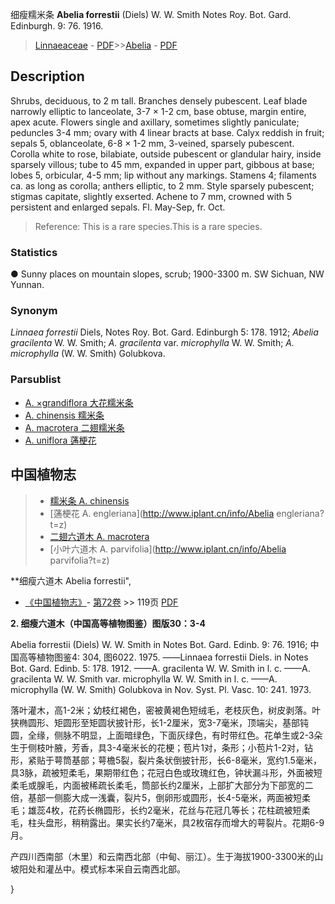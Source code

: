 细瘦糯米条 **Abelia forrestii** (Diels) W. W. Smith Notes Roy. Bot. Gard. Edinburgh. 9: 76. 1916.

> [Linnaeaceae](http://www.iplant.cn/info/Linnaeaceae?t=foc) - [PDF](http://www.iplant.cn/foc/pdf/Linnaeaceae.pdf)>>[Abelia](Abelia-糯米条属.md) - [PDF](http://www.iplant.cn/foc/pdf/Abelia.pdf)

## Description

Shrubs, deciduous, to 2 m tall. Branches densely pubescent. Leaf blade narrowly elliptic to lanceolate, 3-7 × 1-2 cm, base obtuse, margin entire, apex acute. Flowers single and axillary, sometimes slightly paniculate; peduncles 3-4 mm; ovary with 4 linear bracts at base. Calyx reddish in fruit; sepals 5, oblanceolate, 6-8 × 1-2 mm, 3-veined, sparsely pubescent. Corolla white to rose, bilabiate, outside pubescent or glandular hairy, inside sparsely villous; tube to 45 mm, expanded in upper part, gibbous at base; lobes 5, orbicular, 4-5 mm; lip without any markings. Stamens 4; filaments ca. as long as corolla; anthers elliptic, to 2 mm. Style sparsely pubescent; stigmas capitate, slightly exserted. Achene to 7 mm, crowned with 5 persistent and enlarged sepals. Fl. May-Sep, fr. Oct.

> Reference: 
> This is a rare species.This is a rare species.

### Statistics
● Sunny places on mountain slopes, scrub; 1900-3300 m. SW Sichuan, NW Yunnan.

### Synonym
*Linnaea forrestii* Diels, Notes Roy. Bot. Gard. Edinburgh 5: 178. 1912; *Abelia gracilenta* W. W. Smith; *A. gracilenta* var. *microphylla* W. W. Smith; *A. microphylla* (W. W. Smith) Golubkova.

### Parsublist

* [A.  ×grandiflora  大花糯米条](Abelia-×-grandiflora-大花糯米条.md)
* [A.  chinensis  糯米条](Abelia-chinensis-糯米条.md)
* [A.  macrotera  二翅糯米条](Abelia-macrotera-二翅糯米条.md)
* [A.  uniflora  蓪梗花](Abelia-uniflora-蓪梗花.md)

## 中国植物志

> * [糯米条  A.  chinensis](Abelia-chinensis-糯米条.md)
> * [蓪梗花  A.  engleriana](http://www.iplant.cn/info/Abelia engleriana?t=z)
> * [二翅六道木  A.  macrotera](Abelia-macrotera-二翅糯米条.md)
> * [小叶六道木  A.  parvifolia](http://www.iplant.cn/info/Abelia parvifolia?t=z)

**细瘦六道木 Abelia forrestii",

* [《中国植物志》](http://www.iplant.cn/frps)- [第72卷](http://www.iplant.cn/frps/vol/72) >> 119页 [PDF](http://www.iplant.cn/frps/pdf/72/119.PDF)

**2. 细瘦六道木（中国高等植物图鉴）图版30：3-4**

Abelia forrestii (Diels) W. W. Smith in Notes Bot. Gard. Edinb. 9: 76. 1916; 中国高等植物图鉴4: 304, 图6022. 1975. ——Linnaea forrestii Diels. in Notes Bot. Gard. Edinb. 5: 178. 1912. ——A. gracilenta W. W. Smith in l. c. ——A. gracilenta W. W. Smith var. microphylla W. W. Smith in l. c. ——A. microphylla (W. W. Smith) Golubkova in Nov. Syst. Pl. Vasc. 10: 241. 1973.

落叶灌木，高1-2米；幼枝红褐色，密被黄褐色短绒毛，老枝灰色，树皮剥落。叶狭椭圆形、矩圆形至矩圆状披针形，长1-2厘米，宽3-7毫米，顶端尖，基部钝圆，全缘，侧脉不明显，上面暗绿色，下面灰绿色，有时带红色。花单生或2-3朵生于侧枝叶腋，芳香，具3-4毫米长的花梗；苞片1对，条形；小苞片1-2对，钻形，紧贴于萼筒基部；萼檐5裂，裂片条状倒披针形，长6-8毫米，宽约1.5毫米，具3脉，疏被短柔毛，果期带红色；花冠白色或玫瑰红色，钟状漏斗形，外面被短柔毛或腺毛，内面被稀疏长柔毛，筒部长约2厘米，上部扩大部分为下部宽的二倍，基部一侧膨大成一浅囊，裂片5，倒卵形或圆形，长4-5毫米，两面被短柔毛；雄蕊4枚，花药长椭圆形，长约2毫米，花丝与花冠几等长；花柱疏被短柔毛，柱头盘形，稍稍露出。果实长约7毫米，具2枚宿存而增大的萼裂片。花期6-9月。

产四川西南部（木里）和云南西北部（中甸、丽江）。生于海拔1900-3300米的山坡阳处和灌丛中。模式标本采自云南西北部。

}